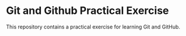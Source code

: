 # Git and Github Practical Exercise
This repository contains a practical exercise for learning Git and GitHub.